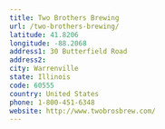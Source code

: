 ```yaml
---
title: Two Brothers Brewing
url: /two-brothers-brewing/
latitude: 41.8206
longitude: -88.2068
address1: 30 Butterfield Road
address2: 
city: Warrenville
state: Illinois
code: 60555
country: United States
phone: 1-800-451-6348
website: http://www.twobrosbrew.com/
---
```


